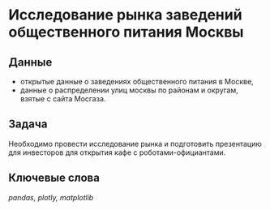 # Исследование рынка заведений общественного питания Москвы



## Данные

- открытые данные о заведениях общественного питания в Москве,
- данные о распределении улиц москвы по районам и округам, взятые с сайта Мосгаза.

## Задача

Необходимо провести исследование рынка и подготовить презентацию для инвесторов для открытия кафе с роботами-официантами.

## Ключевые слова
*pandas, plotly, matplotlib*
